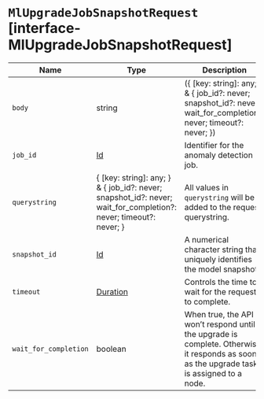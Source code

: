 # `MlUpgradeJobSnapshotRequest` [interface-MlUpgradeJobSnapshotRequest]

| Name | Type | Description |
| - | - | - |
| `body` | string | ({ [key: string]: any; } & { job_id?: never; snapshot_id?: never; wait_for_completion?: never; timeout?: never; }) | All values in `body` will be added to the request body. |
| `job_id` | [Id](./Id.md) | Identifier for the anomaly detection job. |
| `querystring` | { [key: string]: any; } & { job_id?: never; snapshot_id?: never; wait_for_completion?: never; timeout?: never; } | All values in `querystring` will be added to the request querystring. |
| `snapshot_id` | [Id](./Id.md) | A numerical character string that uniquely identifies the model snapshot. |
| `timeout` | [Duration](./Duration.md) | Controls the time to wait for the request to complete. |
| `wait_for_completion` | boolean | When true, the API won’t respond until the upgrade is complete. Otherwise, it responds as soon as the upgrade task is assigned to a node. |
